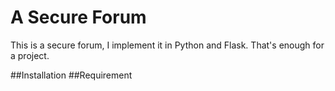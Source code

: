 A Secure Forum
===============

This is a secure forum, I implement it in Python and Flask. That's enough for a project.

##Installation
##Requirement